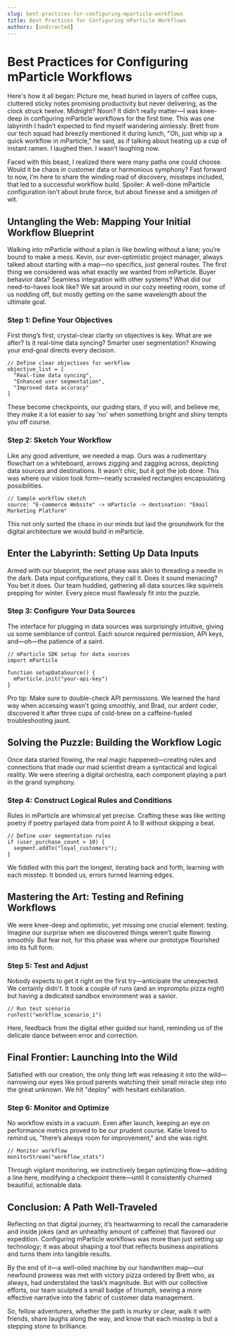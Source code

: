 ```yaml
---
slug: best-practices-for-configuring-mparticle-workflows
title: Best Practices for Configuring mParticle Workflows
authors: [undirected]
---
```



# Best Practices for Configuring mParticle Workflows

Here's how it all began: Picture me, head buried in layers of coffee cups, cluttered sticky notes promising productivity but never delivering, as the clock struck twelve. Midnight? Noon? It didn’t really matter—I was knee-deep in configuring mParticle workflows for the first time. This was one labyrinth I hadn’t expected to find myself wandering aimlessly. Brett from our tech squad had breezily mentioned it during lunch, "Oh, just whip up a quick workflow in mParticle," he said, as if talking about heating up a cup of instant ramen. I laughed then. I wasn’t laughing now.

Faced with this beast, I realized there were many paths one could choose. Would it be chaos in customer data or harmonious symphony? Fast forward to now, I’m here to share the winding road of discovery, missteps included, that led to a successful workflow build. Spoiler: A well-done mParticle configuration isn’t about brute force, but about finesse and a smidgen of wit.

## Untangling the Web: Mapping Your Initial Workflow Blueprint

Walking into mParticle without a plan is like bowling without a lane; you’re bound to make a mess. Kevin, our ever-optimistic project manager, always talked about starting with a map—no specifics, just general routes. The first thing we considered was what exactly we wanted from mParticle. Buyer behavior data? Seamless integration with other systems? What did our need-to-haves look like? We sat around in our cozy meeting room, some of us nodding off, but mostly getting on the same wavelength about the ultimate goal.

### Step 1: Define Your Objectives

First thing’s first, crystal-clear clarity on objectives is key. What are we after? Is it real-time data syncing? Smarter user segmentation? Knowing your end-goal directs every decision.

```plaintext
// Define clear objectives for workflow
objective_list = [
  "Real-time data syncing",
  "Enhanced user segmentation",
  "Improved data accuracy"
]
```

These become checkpoints, our guiding stars, if you will, and believe me, they make it a lot easier to say 'no' when something bright and shiny tempts you off course.

### Step 2: Sketch Your Workflow

Like any good adventure, we needed a map. Ours was a rudimentary flowchart on a whiteboard, arrows zigging and zagging across, depicting data sources and destinations. It wasn’t chic, but it got the job done. This was where our vision took form—neatly scrawled rectangles encapsulating possibilities.

```plaintext
// Sample workflow sketch
source: "E-commerce Website" -> mParticle -> destination: "Email Marketing Platform"
```

This not only sorted the chaos in our minds but laid the groundwork for the digital architecture we would build in mParticle.

## Enter the Labyrinth: Setting Up Data Inputs

Armed with our blueprint, the next phase was akin to threading a needle in the dark. Data input configurations, they call it. Does it sound menacing? You bet it does. Our team huddled, gathering all data sources like squirrels prepping for winter. Every piece must flawlessly fit into the puzzle.

### Step 3: Configure Your Data Sources

The interface for plugging in data sources was surprisingly intuitive, giving us some semblance of control. Each source required permission, API keys, and—oh—the patience of a saint.

```plaintext
// mParticle SDK setup for data sources
import mParticle
                
function setupDataSource() {
  mParticle.init("your-api-key")
}
```

Pro tip: Make sure to double-check API permissions. We learned the hard way when accessing wasn't going smoothly, and Brad, our ardent coder, discovered it after three cups of cold-brew on a caffeine-fueled troubleshooting jaunt.

## Solving the Puzzle: Building the Workflow Logic

Once data started flowing, the real magic happened—creating rules and connections that made our mad scientist dream a syntactical and logical reality. We were steering a digital orchestra, each component playing a part in the grand symphony.

### Step 4: Construct Logical Rules and Conditions

Rules in mParticle are whimsical yet precise. Crafting these was like writing poetry if poetry parlayed data from point A to B without skipping a beat.

```plaintext
// Define user segmentation rules
if (user_purchase_count > 10) {
  segment.addTo("loyal_customers");
}
```

We fiddled with this part the longest, iterating back and forth, learning with each misstep. It bonded us, errors turned learning edges.

## Mastering the Art: Testing and Refining Workflows

We were knee-deep and optimistic, yet missing one crucial element: testing. Imagine our surprise when we discovered things weren’t quite flowing smoothly. But fear not, for this phase was where our prototype flourished into its full form.

### Step 5: Test and Adjust

Nobody expects to get it right on the first try—anticipate the unexpected. We certainly didn't. It took a couple of runs (and an impromptu pizza night) but having a dedicated sandbox environment was a savior.

```plaintext
// Run test scenario
runTest("workflow_scenario_1")
```

Here, feedback from the digital ether guided our hand, reminding us of the delicate dance between error and correction.

## Final Frontier: Launching Into the Wild

Satisfied with our creation, the only thing left was releasing it into the wild—narrowing our eyes like proud parents watching their small miracle step into the great unknown. We hit "deploy" with hesitant exhilaration.

### Step 6: Monitor and Optimize

No workflow exists in a vacuum. Even after launch, keeping an eye on performance metrics proved to be our prudent course. Katie loved to remind us, "there’s always room for improvement," and she was right.

```plaintext
// Monitor workflow
monitorStream("workflow_stats")
```

Through vigilant monitoring, we instinctively began optimizing flow—adding a line here, modifying a checkpoint there—until it consistently churned beautiful, actionable data.

## Conclusion: A Path Well-Traveled

Reflecting on that digital journey, it’s heartwarming to recall the camaraderie and inside jokes (and an unhealthy amount of caffeine) that flavored our expedition. Configuring mParticle workflows was more than just setting up technology; it was about shaping a tool that reflects business aspirations and turns them into tangible results.

By the end of it—a well-oiled machine by our handwritten map—our newfound prowess was met with victory pizza ordered by Brett who, as always, had understated the task’s magnitude. But with our collective efforts, our team sculpted a small badge of triumph, sewing a more effective narrative into the fabric of customer data management.

So, fellow adventurers, whether the path is murky or clear, walk it with friends, share laughs along the way, and know that each misstep is but a stepping stone to brilliance.
